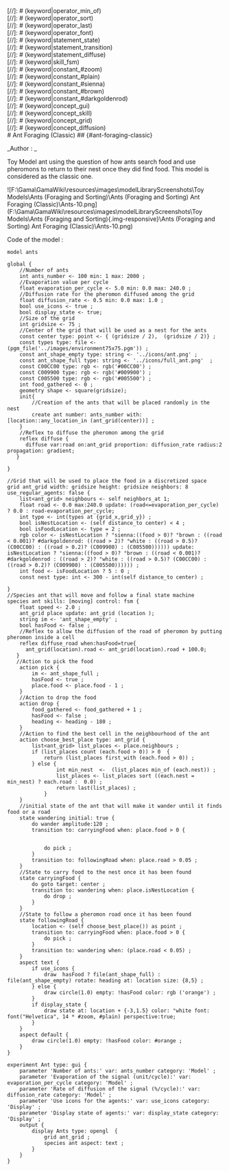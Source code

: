 [//]: # (keyword|architecture_fsm)
<div class='gama-keyword-style' id ='284_0_1569_architecture-fsm'></div>
[//]: # (keyword|operator_min_of)
<div class='gama-keyword-style' id ='284_1_393_operator-min-of'></div>
[//]: # (keyword|operator_sort)
<div class='gama-keyword-style' id ='284_2_488_operator-sort'></div>
[//]: # (keyword|operator_last)
<div class='gama-keyword-style' id ='284_3_368_operator-last'></div>
[//]: # (keyword|operator_font)
<div class='gama-keyword-style' id ='284_4_295_operator-font'></div>
[//]: # (keyword|statement_state)
<div class='gama-keyword-style' id ='284_5_629_statement-state'></div>
[//]: # (keyword|statement_transition)
<div class='gama-keyword-style' id ='284_6_636_statement-transition'></div>
[//]: # (keyword|statement_diffuse)
<div class='gama-keyword-style' id ='284_7_580_statement-diffuse'></div>
[//]: # (keyword|skill_fsm)
<div class='gama-keyword-style' id ='284_8_1607_skill-fsm'></div>
[//]: # (keyword|constant_#zoom)
<div class='gama-keyword-style' id ='284_9_1361_constant--zoom'></div>
[//]: # (keyword|constant_#plain)
<div class='gama-keyword-style' id ='284_10_1318_constant--plain'></div>
[//]: # (keyword|constant_#sienna)
<div class='gama-keyword-style' id ='284_11_1332_constant--sienna'></div>
[//]: # (keyword|constant_#brown)
<div class='gama-keyword-style' id ='284_12_1178_constant--brown'></div>
[//]: # (keyword|constant_#darkgoldenrod)
<div class='gama-keyword-style' id ='284_13_1192_constant--darkgoldenrod'></div>
[//]: # (keyword|concept_gui)
<div class='gama-keyword-style' id ='284_14_52_concept-gui'></div>
[//]: # (keyword|concept_skill)
<div class='gama-keyword-style' id ='284_15_101_concept-skill'></div>
[//]: # (keyword|concept_grid)
<div class='gama-keyword-style' id ='284_16_51_concept-grid'></div>
[//]: # (keyword|concept_diffusion)
<div class='gama-keyword-style' id ='284_17_1602_concept-diffusion'></div>
# Ant Foraging (Classic) ## {#ant-foraging-classic}


_Author : _

Toy Model ant using the question of how ants search food and use pheromons to return to their nest once they did find food. This model is considered as the classic one.


![F:\Gama\GamaWiki\resources\images\modelLibraryScreenshots\Toy Models\Ants (Foraging and Sorting)\Ants (Foraging and Sorting) Ant Foraging (Classic)\Ants-10.png](F:\Gama\GamaWiki\resources\images\modelLibraryScreenshots\Toy Models\Ants (Foraging and Sorting){.img-responsive}\Ants (Foraging and Sorting) Ant Foraging (Classic)\Ants-10.png)

Code of the model : 

```
model ants

global {
	//Number of ants
	int ants_number <- 100 min: 1 max: 2000 ;
	//Evaporation value per cycle
	float evaporation_per_cycle <- 5.0 min: 0.0 max: 240.0 ;
	//Diffusion rate for the pheromon diffused among the grid
	float diffusion_rate <- 0.5 min: 0.0 max: 1.0 ;
	bool use_icons <- true ;
	bool display_state <- true;
	//Size of the grid
	int gridsize <- 75 ;
	//Center of the grid that will be used as a nest for the ants
	const center type: point <- { (gridsize / 2),  (gridsize / 2)} ;
	const types type: file <- (pgm_file('../images/environment75x75.pgm')) ;
	const ant_shape_empty type: string <- '../icons/ant.png' ;
	const ant_shape_full type: string <- '../icons/full_ant.png'  ;
	const C00CC00 type: rgb <- rgb('#00CC00') ;    
	const C009900 type: rgb <- rgb('#009900') ; 
	const C005500 type: rgb <- rgb('#005500') ; 
	int food_gathered <- 0 ;    
	geometry shape <- square(gridsize);
	init{  
		//Creation of the ants that will be placed randomly in the nest
		create ant number: ants_number with: [location::any_location_in (ant_grid(center))] ;
	}
	//Reflex to diffuse the pheromon among the grid
	reflex diffuse {
      diffuse var:road on:ant_grid proportion: diffusion_rate radius:2 propagation: gradient;
   }

}

//Grid that will be used to place the food in a discretized space
grid ant_grid width: gridsize height: gridsize neighbors: 8 use_regular_agents: false {
	list<ant_grid> neighbours <- self neighbors_at 1;
	float road <- 0.0 max:240.0 update: (road<=evaporation_per_cycle) ? 0.0 : road-evaporation_per_cycle;
	int type <- int(types at {grid_x,grid_y}) ;
	bool isNestLocation <- (self distance_to center) < 4 ;
	bool isFoodLocation <- type = 2 ; 
	rgb color <- isNestLocation ? °sienna:((food > 0)? °brown : ((road < 0.001)? #darkgoldenrod: ((road > 2)? °white : ((road > 0.5)? (C00CC00) : ((road > 0.2)? (C009900) : (C005500)))))) update: isNestLocation ? °sienna:((food > 0)? °brown : ((road < 0.001)?#darkgoldenrod : ((road > 2)? °white : ((road > 0.5)? (C00CC00) : ((road > 0.2)? (C009900) : (C005500)))))) ;
	int food <- isFoodLocation ? 5 : 0 ;
	const nest type: int <- 300 - int(self distance_to center) ;
	
}
//Species ant that will move and follow a final state machine
species ant skills: [moving] control: fsm {
	float speed <- 2.0 ;
	ant_grid place update: ant_grid (location ); 
	string im <- 'ant_shape_empty' ;
	bool hasFood <- false ;
	//Reflex to allow the diffusion of the road of pheromon by putting pheromon inside a cell
	reflex diffuse_road when:hasFood=true{
      ant_grid(location).road <- ant_grid(location).road + 100.0;
   }
   //Action to pick the food
	action pick {
		im <- ant_shape_full ;
		hasFood <- true ;
		place.food <- place.food - 1 ;
	}
	//Action to drop the food
	action drop {
		food_gathered <- food_gathered + 1 ;  
		hasFood <- false ;
		heading <- heading - 180 ;
	}
	//Action to find the best cell in the neighbourhood of the ant
	action choose_best_place type: ant_grid {  
		list<ant_grid> list_places <- place.neighbours ;
		if (list_places count (each.food > 0)) > 0  { 
			return (list_places first_with (each.food > 0)) ;
		} else {
				int min_nest  <-  (list_places min_of (each.nest)) ;
				list_places <- list_places sort ((each.nest = min_nest) ? each.road :  0.0) ;
				return last(list_places) ;
			}
	} 
	//initial state of the ant that will make it wander until it finds food or a road
	state wandering initial: true { 
		do wander amplitude:120 ;
		transition to: carryingFood when: place.food > 0 {
			
			 
			do pick ;
		}
		transition to: followingRoad when: place.road > 0.05 ; 
	}
	//State to carry food to the nest once it has been found
	state carryingFood {
		do goto target: center ;
		transition to: wandering when: place.isNestLocation { 
			do drop ;
		}
	}
	//State to follow a pheromon road once it has been found
	state followingRoad {
		location <- (self choose_best_place()) as point ;
		transition to: carryingFood when: place.food > 0 {
			do pick ;
		}
		transition to: wandering when: (place.road < 0.05) ;
	}
	aspect text {
		if use_icons {
			draw  hasFood ? file(ant_shape_full) : file(ant_shape_empty) rotate: heading at: location size: {8,5} ;
		} else {
			draw circle(1.0) empty: !hasFood color: rgb ('orange') ;
		}
		if display_state {
			draw state at: location + {-3,1.5} color: °white font: font("Helvetica", 14 * #zoom, #plain) perspective:true;
		}
	} 
	aspect default {
		draw circle(1.0) empty: !hasFood color: #orange ; 
	}           
}

experiment Ant type: gui {
	parameter 'Number of ants:' var: ants_number category: 'Model' ;
	parameter 'Evaporation of the signal (unit/cycle):' var: evaporation_per_cycle category: 'Model' ;
	parameter 'Rate of diffusion of the signal (%/cycle):' var: diffusion_rate category: 'Model' ;
	parameter 'Use icons for the agents:' var: use_icons category: 'Display' ;
	parameter 'Display state of agents:' var: display_state category: 'Display' ;
	output {
		display Ants type: opengl  {
			grid ant_grid ;
			species ant aspect: text ;
		}
	}
}


```